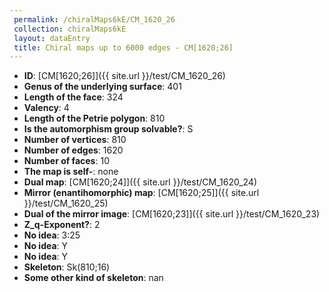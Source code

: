 ```yaml
--- 
 permalink: /chiralMaps6kE/CM_1620_26 
 collection: chiralMaps6kE
 layout: dataEntry
 title: Chiral maps up to 6000 edges - CM[1620;26]
---
```


- **ID**: [CM[1620;26]]({{ site.url }}/test/CM_1620_26)
- **Genus of the underlying surface**: 401
- **Length of the face**: 324
- **Valency**: 4
- **Length of the Petrie polygon**: 810
- **Is the automorphism group solvable?**: S
- **Number of vertices**: 810
- **Number of edges**: 1620
- **Number of faces**: 10
- **The map is self-**: none
- **Dual map**: [CM[1620;24]]({{ site.url }}/test/CM_1620_24)
- **Mirror (enantihomorphic) map**: [CM[1620;25]]({{ site.url }}/test/CM_1620_25)
- **Dual of the mirror image**: [CM[1620;23]]({{ site.url }}/test/CM_1620_23)
- **Z_q-Exponent?**: 2
- **No idea**:  3:25
- **No idea**: Y
- **No idea**: Y
- **Skeleton**: Sk(810;16)
- **Some other kind of skeleton**: nan

